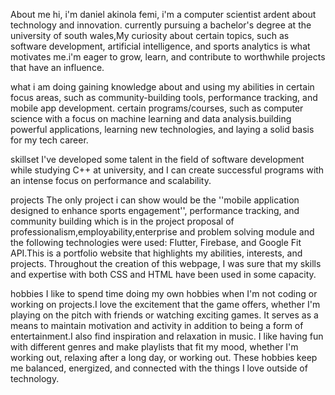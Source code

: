About me
hi, i'm daniel akinola femi, i'm a computer scientist ardent about technology and innovation. currently pursuing a bachelor's degree at the university of south wales,My curiosity about certain topics, such as software development, artificial intelligence, and sports analytics is what motivates me.i'm eager to grow, learn, and contribute to worthwhile projects that have an influence.

what i am doing
gaining knowledge about and using my abilities in certain focus areas, such as community-building tools, performance tracking, and mobile app development. certain programs/courses, such as computer science with a focus on machine learning and data analysis.building powerful applications, learning new technologies, and laying a solid basis for my tech career.

skillset
I've developed some talent in the field of software development while studying C++ at university, and I can create successful programs with an intense focus on performance and scalability.

projects
The only project i can show would be the ''mobile application designed to enhance sports engagement'', performance tracking, and community building which is in the project proposal of professionalism,employability,enterprise and problem solving module and the following technologies were used: Flutter, Firebase, and Google Fit API.This is a portfolio website that highlights my abilities, interests, and projects. Throughout the creation of this webpage, I was sure that my skills and expertise with both CSS and HTML have been used in some capacity.

hobbies
I like to spend time doing my own hobbies when I'm not coding or working on projects.I love the excitement that the game offers, whether I'm playing on the pitch with friends or watching exciting games. It serves as a means to maintain motivation and activity in addition to being a form of entertainment.I also find inspiration and relaxation in music. I like having fun with different genres and make playlists that fit my mood, whether I'm working out, relaxing after a long day, or working out. These hobbies keep me balanced, energized, and connected with the things I love outside of technology. 